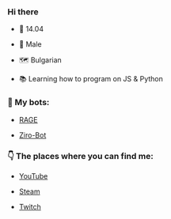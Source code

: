 ### Hi there 

-  🎂 14.04

-  👨 Male

-  🗺 Bulgarian

-  📚 Learning how to program on JS & Python


### 🤖 My bots: 
- [ RAGE](https://discord.com/oauth2/authorize?client_id=706120306082971699&permissions=2146958847&scope=bot)

- [ Ziro-Bot](https://discord.com/oauth2/authorize?client_id=752242570532225064&permissions=8&scope=bot)


### 👇 The places where you can find me:

- [YouTube](https://www.youtube.com/channel/UCNhqSNZfgyt7XNm8bz9zxjg) 

- [Steam](https://steamcommunity.com/id/Sxlarz/)

- [Twitch](https://twitch.tv/sxlarz__)
